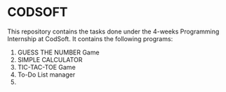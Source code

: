 # CODSOFT
This repository contains the tasks done under the 4-weeks Programming Internship at CodSoft.
It contains the following programs:
1. GUESS THE NUMBER Game
2. SIMPLE CALCULATOR
3. TIC-TAC-TOE Game
4. To-Do List manager
5. 
